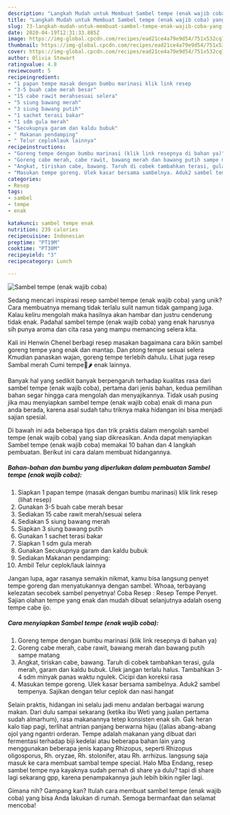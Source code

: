 ```yaml
---
description: "Langkah Mudah untuk Membuat Sambel tempe (enak wajib coba) yang Sempurna"
title: "Langkah Mudah untuk Membuat Sambel tempe (enak wajib coba) yang Sempurna"
slug: 73-langkah-mudah-untuk-membuat-sambel-tempe-enak-wajib-coba-yang-sempurna
date: 2020-04-19T12:31:33.885Z
image: https://img-global.cpcdn.com/recipes/ead21ce4a79e9d54/751x532cq70/sambel-tempe-enak-wajib-coba-foto-resep-utama.jpg
thumbnail: https://img-global.cpcdn.com/recipes/ead21ce4a79e9d54/751x532cq70/sambel-tempe-enak-wajib-coba-foto-resep-utama.jpg
cover: https://img-global.cpcdn.com/recipes/ead21ce4a79e9d54/751x532cq70/sambel-tempe-enak-wajib-coba-foto-resep-utama.jpg
author: Olivia Stewart
ratingvalue: 4.8
reviewcount: 5
recipeingredient:
- "1 papan tempe masak dengan bumbu marinasi klik link resep           lihat resep"
- "3-5 buah cabe merah besar"
- "15 cabe rawit merahsesuai selera"
- "5 siung bawang merah"
- "3 siung bawang putih"
- "1 sachet terasi bakar"
- "1 sdm gula merah"
- "Secukupnya garam dan kaldu bubuk"
- " Makanan pendamping"
- " Telur ceploklauk lainnya"
recipeinstructions:
- "Goreng tempe dengan bumbu marinasi (klik link resepnya di bahan ya)"
- "Goreng cabe merah, cabe rawit, bawang merah dan bawang putih sampe matang"
- "Angkat, tiriskan cabe, bawang. Taruh di cobek tambahkan terasi, gula merah, garam dan kaldu bubuk. Ulek jangan terlalu halus. Tambahkan 3-4 sdm minyak panas waktu ngulek. Cicipi dan koreksi rasa"
- "Masukan tempe goreng. Ulek kasar bersama sambelnya. Aduk2 sambel tempenya. Sajikan dengan telur ceplok dan nasi hangat"
categories:
- Resep
tags:
- sambel
- tempe
- enak

katakunci: sambel tempe enak 
nutrition: 239 calories
recipecuisine: Indonesian
preptime: "PT19M"
cooktime: "PT30M"
recipeyield: "3"
recipecategory: Lunch

---
```



![Sambel tempe (enak wajib coba)](https://img-global.cpcdn.com/recipes/ead21ce4a79e9d54/751x532cq70/sambel-tempe-enak-wajib-coba-foto-resep-utama.jpg)

Sedang mencari inspirasi resep sambel tempe (enak wajib coba) yang unik? Cara membuatnya memang tidak terlalu sulit namun tidak gampang juga. Kalau keliru mengolah maka hasilnya akan hambar dan justru cenderung tidak enak. Padahal sambel tempe (enak wajib coba) yang enak harusnya sih punya aroma dan cita rasa yang mampu memancing selera kita.

Kali ini Henwin Chenel berbagi resep masakan bagaimana cara bikin sambel goreng tempe yang enak dan mantap. Dan ptong tempe sesuai selera Kmudian panaskan wajan, goreng tempe terlebih dahulu. Lihat juga resep Sambal merah Cumi tempe🦑🌶 enak lainnya.

Banyak hal yang sedikit banyak berpengaruh terhadap kualitas rasa dari sambel tempe (enak wajib coba), pertama dari jenis bahan, kedua pemilihan bahan segar hingga cara mengolah dan menyajikannya. Tidak usah pusing jika mau menyiapkan sambel tempe (enak wajib coba) enak di mana pun anda berada, karena asal sudah tahu triknya maka hidangan ini bisa menjadi sajian spesial.


Di bawah ini ada beberapa tips dan trik praktis dalam mengolah sambel tempe (enak wajib coba) yang siap dikreasikan. Anda dapat menyiapkan Sambel tempe (enak wajib coba) memakai 10 bahan dan 4 langkah pembuatan. Berikut ini cara dalam membuat hidangannya.

<!--inarticleads1-->

##### Bahan-bahan dan bumbu yang diperlukan dalam pembuatan Sambel tempe (enak wajib coba):

1. Siapkan 1 papan tempe (masak dengan bumbu marinasi) klik link resep           (lihat resep)
1. Gunakan 3-5 buah cabe merah besar
1. Sediakan 15 cabe rawit merah/sesuai selera
1. Sediakan 5 siung bawang merah
1. Siapkan 3 siung bawang putih
1. Gunakan 1 sachet terasi bakar
1. Siapkan 1 sdm gula merah
1. Gunakan Secukupnya garam dan kaldu bubuk
1. Sediakan  Makanan pendamping:
1. Ambil  Telur ceplok/lauk lainnya


Jangan lupa, agar rasanya semakin nikmat, kamu bisa langsung penyet tempe goreng dan menyatukannya dengan sambel. Whoaa, terbayang kelezatan secobek sambel penyetnya! Coba Resep : Resep Tempe Penyet. Sajian olahan tempe yang enak dan mudah dibuat selanjutnya adalah oseng tempe cabe ijo. 

<!--inarticleads2-->

##### Cara menyiapkan Sambel tempe (enak wajib coba):

1. Goreng tempe dengan bumbu marinasi (klik link resepnya di bahan ya)
1. Goreng cabe merah, cabe rawit, bawang merah dan bawang putih sampe matang
1. Angkat, tiriskan cabe, bawang. Taruh di cobek tambahkan terasi, gula merah, garam dan kaldu bubuk. Ulek jangan terlalu halus. Tambahkan 3-4 sdm minyak panas waktu ngulek. Cicipi dan koreksi rasa
1. Masukan tempe goreng. Ulek kasar bersama sambelnya. Aduk2 sambel tempenya. Sajikan dengan telur ceplok dan nasi hangat


Selain praktis, hidangan ini selalu jadi menu andalan berbagai warung makan. Dari dulu sampai sekarang (ketika ibu Weti yang jualan pertama sudah almarhum), rasa makanannya tetep konsisten enak sih. Gak heran kalo tiap pagi, terlihat antrian panjang berwarna hijau ((alias abang-abang ojol yang ngantri orderan. Tempe adalah makanan yang dibuat dari fermentasi terhadap biji kedelai atau beberapa bahan lain yang menggunakan beberapa jenis kapang Rhizopus, seperti Rhizopus oligosporus, Rh. oryzae, Rh. stolonifer, atau Rh. arrhizus. langsung saja masuk ke cara membuat sambal tempe special. Halo Mba Endang, resep sambel tempe nya kayaknya sudah pernah di share ya dulu? tapi di share lagi sekarang gpp, karena penampakannya jauh lebih bikin ngiler lagi. 

Gimana nih? Gampang kan? Itulah cara membuat sambel tempe (enak wajib coba) yang bisa Anda lakukan di rumah. Semoga bermanfaat dan selamat mencoba!
